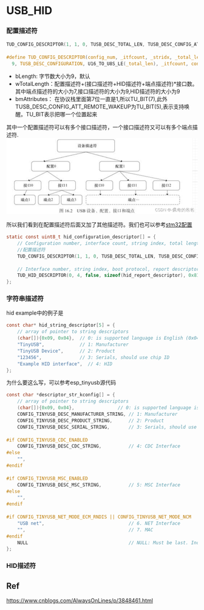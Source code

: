 # USB_HID

### 配置描述符

```c
TUD_CONFIG_DESCRIPTOR(1, 1, 0, TUSB_DESC_TOTAL_LEN, TUSB_DESC_CONFIG_ATT_REMOTE_WAKEUP, 100)

#define TUD_CONFIG_DESCRIPTOR(config_num, _itfcount, _stridx, _total_len, _attribute, _power_ma) \
  9, TUSB_DESC_CONFIGURATION, U16_TO_U8S_LE(_total_len), _itfcount, config_num, _stridx, TU_BIT(7) | _attribute, (_power_ma)/2
```
* bLength: 字节数大小为9，默认
* wTotalLength：配置描述符+(接口描述符+HID描述符+端点描述符)*接口数。其中端点描述符的大小为7,接口描述符的大小为9,HID描述符的大小为9
* bmAttributes： 在协议栈里面第7位一直是1,所以TU_BIT(7),此外TUSB_DESC_CONFIG_ATT_REMOTE_WAKEUP为TU_BIT(5),表示支持唤醒。TU_BIT表示把哪一个位置起来

其中一个配置描述符可以有多个接口描述符，一个接口描述符又可以有多个端点描述符.
![](src/usb_descriptor.png)

所以我们看到在配置描述符后面又加了其他描述符。我们也可以参考[stm32配置](https://www.iotword.com/12954.html)
```c
static const uint8_t hid_configuration_descriptor[] = {
    // Configuration number, interface count, string index, total length, attribute, power in mA
    //配置描述符
    TUD_CONFIG_DESCRIPTOR(1, 1, 0, TUSB_DESC_TOTAL_LEN, TUSB_DESC_CONFIG_ATT_REMOTE_WAKEUP, 100),

    // Interface number, string index, boot protocol, report descriptor len, EP In address, size & polling interval
    TUD_HID_DESCRIPTOR(0, 4, false, sizeof(hid_report_descriptor), 0x81, 16, 10),
};
```
### 字符串描述符

hid example中的例子是
```c
const char* hid_string_descriptor[5] = {
    // array of pointer to string descriptors
    (char[]){0x09, 0x04},  // 0: is supported language is English (0x0409)
    "TinyUSB",             // 1: Manufacturer
    "TinyUSB Device",      // 2: Product
    "123456",              // 3: Serials, should use chip ID
    "Example HID interface",  // 4: HID
};
```
为什么要这么写，可以参考esp_tinyusb源代码
```c
const char *descriptor_str_kconfig[] = {
    // array of pointer to string descriptors
    (char[]){0x09, 0x04},                // 0: is supported language is English (0x0409)
    CONFIG_TINYUSB_DESC_MANUFACTURER_STRING, // 1: Manufacturer
    CONFIG_TINYUSB_DESC_PRODUCT_STRING,      // 2: Product
    CONFIG_TINYUSB_DESC_SERIAL_STRING,       // 3: Serials, should use chip ID

#if CONFIG_TINYUSB_CDC_ENABLED
    CONFIG_TINYUSB_DESC_CDC_STRING,          // 4: CDC Interface
#else
    "",
#endif

#if CONFIG_TINYUSB_MSC_ENABLED
    CONFIG_TINYUSB_DESC_MSC_STRING,          // 5: MSC Interface
#else
    "",
#endif

#if CONFIG_TINYUSB_NET_MODE_ECM_RNDIS || CONFIG_TINYUSB_NET_MODE_NCM
    "USB net",                               // 6. NET Interface
    "",                                      // 7. MAC
#endif
    NULL                                     // NULL: Must be last. Indicates end of array
};
```


### HID描述符



## Ref
https://www.cnblogs.com/AlwaysOnLines/p/3848461.html
